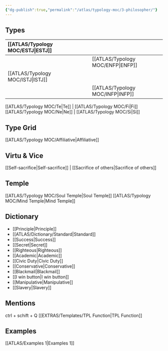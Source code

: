 ```yaml
---
{"dg-publish":true,"permalink":"/atlas/typology-moc/3-philosopher/"}
---
```



## Types 

| [[ATLAS/Typology MOC/ESTJ\|ESTJ]]&nbsp; |   |       |  |
|:---------------|:-----------|:---------------|:---------------|
|     |  |  | [[ATLAS/Typology MOC/ENFP\|ENFP]]       |
| [[ATLAS/Typology MOC/ISTJ\|ISTJ]]       |  |      |      |
| |  |    | [[ATLAS/Typology MOC/INFP\|INFP]]       |  

[[ATLAS/Typology MOC/Te\|Te]] | [[ATLAS/Typology MOC/Fi\|Fi]]
[[ATLAS/Typology MOC/Ne\|Ne]] | [[ATLAS/Typology MOC/Si\|Si]]

## Type Grid 
[[ATLAS/Typology MOC/Affiliative\|Affiliative]] 

## Virtu & Vice
[[Self-sacrifice\|Self-sacrifice]] | [[Sacrifice of others\|Sacrifice of others]]

## Temple 
[[ATLAS/Typology MOC/Soul Temple\|Soul Temple]]
[[ATLAS/Typology MOC/Mind Temple\|Mind Temple]]

## Dictionary
- [[Principle\|Principle]]
- [[ATLAS/Dictionary/Standard\|Standard]]
- [[Success\|Success]]
- [[Secret\|Secret]]
- [[Righteous\|Righteous]]
- [[Academic\|Academic]]
- [[Civic Duty\|Civic Duty]]
- [[Conservative\|Conservative]] 
- [[Blackmail\|Blackmail]]
- [[I win button\|I win button]]
- [[Manipulative\|Manipulative]]
- [[Slavery\|Slavery]] 

## Mentions 
ctrl + schift + Q
[[EXTRAS/Templates/TPL Function\|TPL Function]]

## Examples 
[[ATLAS/Examples 1\|Examples 1]] 
